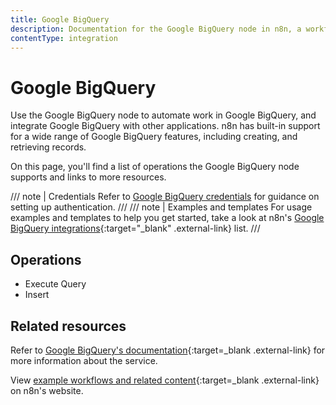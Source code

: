 ```yaml
---
title: Google BigQuery
description: Documentation for the Google BigQuery node in n8n, a workflow automation platform. Includes details of operations and configuration, and links to examples and credentials information.
contentType: integration
---
```


# Google BigQuery

Use the Google BigQuery node to automate work in Google BigQuery, and integrate Google BigQuery with other applications. n8n has built-in support for a wide range of Google BigQuery features, including creating, and retrieving records.

On this page, you'll find a list of operations the Google BigQuery node supports and links to more resources.

/// note | Credentials
Refer to [Google BigQuery credentials](/integrations/builtin/credentials/google/) for guidance on setting up authentication. 
///
/// note | Examples and templates
For usage examples and templates to help you get started, take a look at n8n's [Google BigQuery integrations](https://n8n.io/integrations/google-bigquery/){:target="_blank" .external-link} list.
///

## Operations

- Execute Query
- Insert

## Related resources


Refer to [Google BigQuery's documentation](https://cloud.google.com/bigquery/docs/reference/rest){:target=_blank .external-link} for more information about the service.
	
View [example workflows and related content](https://n8n.io/integrations/google-bigquery/){:target=_blank .external-link} on n8n's website.
